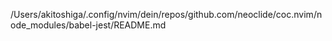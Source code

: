 /Users/akitoshiga/.config/nvim/dein/repos/github.com/neoclide/coc.nvim/node_modules/babel-jest/README.md